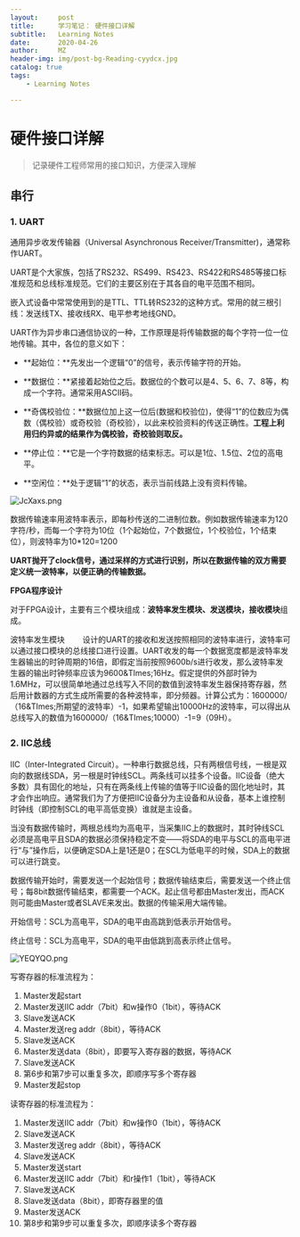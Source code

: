 ```yaml
---
layout:     post
title:      学习笔记： 硬件接口详解
subtitle:   Learning Notes
date:       2020-04-26
author:     MZ
header-img: img/post-bg-Reading-cyydcx.jpg
catalog: true
tags:
    - Learning Notes

---
```


# 硬件接口详解

> 记录硬件工程师常用的接口知识，方便深入理解

## 串行

### 1. UART

通用异步收发传输器（Universal Asynchronous Receiver/Transmitter)，通常称作UART。

UART是个大家族，包括了RS232、RS499、RS423、RS422和RS485等接口标准规范和总线标准规范。它们的主要区别在于其各自的电平范围不相同。

嵌入式设备中常常使用到的是TTL、TTL转RS232的这种方式。常用的就三根引线：发送线TX、接收线RX、电平参考地线GND。

UART作为异步串口通信协议的一种，工作原理是将传输数据的每个字符一位一位地传输。其中，各位的意义如下：

- **起始位：**先发出一个逻辑“0”的信号，表示传输字符的开始。

- **数据位：**紧接着起始位之后。数据位的个数可以是4、5、6、7、8等，构成一个字符。通常采用ASCII码。

- **奇偶校验位：**数据位加上这一位后(数据和校验位)，使得“1”的位数应为偶数（偶校验）或奇校验（奇校验），以此来校验资料的传送正确性。**工程上利用归约异或的结果作为偶校验，奇校验则取反。**

- **停止位：**它是一个字符数据的结束标志。可以是1位、1.5位、2位的高电平。
- **空闲位：**处于逻辑“1”的状态，表示当前线路上没有资料传输。

![JcXaxs.png](https://s1.ax1x.com/2020/04/26/JcXaxs.png)



数据传输速率用波特率表示，即每秒传送的二进制位数。例如数据传输速率为120字符/秒，而每一个字符为10位（1个起始位，7个数据位，1个校验位，1个结束位），则波特率为10*120=1200

**UART抛开了clock信号，通过采样的方式进行识别，所以在数据传输的双方需要定义统一波特率，以便正确的传输数据。**

**FPGA程序设计**

对于FPGA设计，主要有三个模块组成：**波特率发生模块、发送模块，接收模块**组成。

波特率发生模块
　　设计的UART的接收和发送按照相同的波特率进行，波特率可以通过接口模块的总线接口进行设置。UART收发的每一个数据宽度都是波特率发生器输出的时钟周期的16倍，即假定当前按照9600b/s进行收发，那么波特率发生器的输出时钟频率应该为9600&TImes;16Hz。假定提供的外部时钟为1.6MHz，可以很简单地通过总线写入不同的数值到波特率发生器保持寄存器，然后用计数器的方式生成所需要的各种波特率，即分频器。计算公式为：1600000/（16&TImes;所期望的波特率）-1，如果希望输出10000Hz的波特率，可以得出从总线写入的数值为1600000/（16&TImes;10000）-1=9（09H）。

### 2. IIC总线

IIC（Inter-Integrated Circuit）。一种串行数据总线，只有两根信号线，一根是双向的数据线SDA，另一根是时钟线SCL。两条线可以挂多个设备。IIC设备（绝大多数）具有固化的地址，只有在两条线上传输的值等于IIC设备的固化地址时，其才会作出响应。通常我们为了方便把IIC设备分为主设备和从设备，基本上谁控制时钟线（即控制SCL的电平高低变换）谁就是主设备。

当没有数据传输时，两根总线均为高电平，当采集IIC上的数据时，其时钟线SCL必须是高电平且SDA的数据必须保持稳定不变——将SDA的电平与SCL的高电平进行“与”操作后，以便确定SDA上是1还是0；在SCL为低电平的时候，SDA上的数据可以进行跳变。

数据传输开始时，需要发送一个起始信号；数据传输结束后，需要发送一个终止信号；每8bit数据传输结束，都需要一个ACK。起止信号都由Master发出，而ACK则可能由Master或者SLAVE来发出。数据的传输采用大端传输。

开始信号：SCL为高电平，SDA的电平由高跳到低表示开始信号。

终止信号：SCL为高电平，SDA的电平由低跳到高表示终止信号。

![YEQYQO.png](https://s1.ax1x.com/2020/05/06/YEQYQO.png)

写寄存器的标准流程为：

1. Master发起start
2. Master发送IIC addr（7bit）和w操作0（1bit），等待ACK
3. Slave发送ACK
4. Master发送reg addr（8bit），等待ACK
5. Slave发送ACK
6. Master发送data（8bit），即要写入寄存器的数据，等待ACK
7. Slave发送ACK
8. 第6步和第7步可以重复多次，即顺序写多个寄存器
9. Master发起stop

读寄存器的标准流程为：

1. Master发送IIC addr（7bit）和w操作0（1bit），等待ACK
2. Slave发送ACK
3. Master发送reg addr（8bit），等待ACK
4. Slave发送ACK
5. Master发送start
6. Master发送IIC addr（7bit）和r操作1（1bit），等待ACK
7. Slave发送ACK
8. Slave发送data（8bit），即寄存器里的值
9. Master发送ACK
10. 第8步和第9步可以重复多次，即顺序读多个寄存器